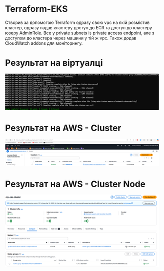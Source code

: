 # Terraform-EKS

Створив за допомогою Terraform одразу свою vpc на якій розмістив кластер, одразу надав кластеру доступ до ECR та доступ до кластеру юзеру AdminRole. Все у private subnets із private access endpoint, але з доступом до кластера через машини у тій ж vpc. Також додав CloudWatch addons для моніторингу.

# Результат на віртуалці
![Virtual machine](images/1.png)

# Результат на AWS - Cluster
![Cluster](images/2.png)

# Результат на AWS - Cluster Node
![Virtual machine](images/3.png)
